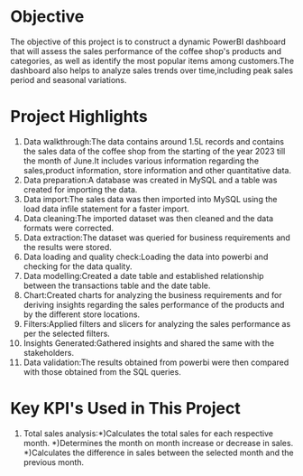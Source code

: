# Objective
The objective of this project is to construct a dynamic PowerBI dashboard that will assess the sales performance of the coffee shop's products and categories, as well as identify the most popular items among customers.The dashboard also helps to analyze sales trends over time,including peak sales period and seasonal variations.
# Project Highlights
1. Data walkthrough:The data contains around 1.5L records and contains the sales data of the coffee shop from the starting of the year 2023 till the month of June.It includes various information regarding the sales,product information, store information and other quantitative data.
2. Data preparation:A database was created in MySQL and a table was created for importing the data.
3. Data import:The sales data was then imported into MySQL using the load data infile statement for a faster import.
4. Data cleaning:The imported dataset was then cleaned and the data formats were corrected.
5. Data extraction:The dataset was queried for business requirements and the results were stored.
6. Data loading and quality check:Loading the data into powerbi and checking for the data quality.
7. Data modelling:Created a date table and established relationship between the transactions table and the date table.
8. Chart:Created charts for analyzing the business requirements and for deriving insights regarding the sales performance of the products and by the different store locations.
9. Filters:Applied filters and slicers for analyzing the sales performance as per the selected filters.
10. Insights Generated:Gathered insights and shared the same with the stakeholders.
11. Data validation:The results obtained from powerbi were then compared with those obtained from the SQL queries.
# Key KPI's Used in This Project
1. Total sales analysis:*)Calculates the total sales for each respective month.
                        *)Determines the month on month increase or decrease in sales.
                        *)Calculates the difference in sales between the selected month and the previous month.




